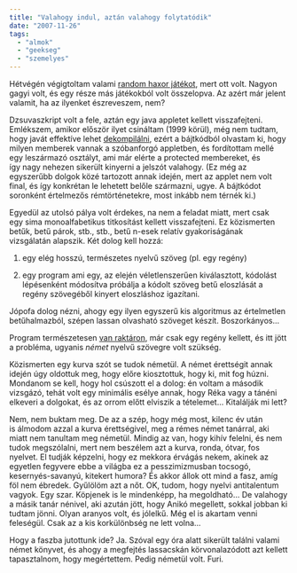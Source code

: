 ```yaml
---
title: "Valahogy indul, aztán valahogy folytatódik"
date: "2007-11-26"
tags: 
  - "almok"
  - "geekseg"
  - "szemelyes"
---
```


Hétvégén végigtoltam valami [random haxor játékot](http://scifi.pages.at/hackits/), mert ott volt. Nagyon gagyi volt, és egy része más játékokból volt összelopva. Az azért már jelent valamit, ha az ilyenket észreveszem, nem?

Dzsuvaszkript volt a fele, aztán egy java appletet kellett visszafejteni. Emlékszem, amikor először ilyet csináltam (1999 körül), még nem tudtam, hogy javát effektíve lehet [dekompilálni](http://www.kpdus.com/jad.html), ezért a bájtkódból olvastam ki, hogy milyen memberek vannak a szóbanforgó appletben, és fordítottam mellé egy leszármazó osztályt, ami már elérte a protected membereket, és így nagy nehezen sikerült kinyerni a jelszót valahogy. (Ez még az egyszerűbb dolgok közé tartozott annak idején, mert az applet nem volt final, és így konkrétan le lehetett belőle származni, ugye. A bájtkódot soronként értelmezős rémtörténetekre, most inkább nem térnék ki.)

Egyedül az utolsó pálya volt érdekes, na nem a feladat miatt, mert csak egy sima monoalfabetikus titkosítást kellett visszafejteni. Ez közismerten betűk, betű párok, stb., stb., betű n-esek relatív gyakoriságának vizsgálatán alapszik. Két dolog kell hozzá:

1. egy elég hosszú, természetes nyelvű szöveg (pl. egy regény)
    
2. egy program ami egy, az elején véletlenszerűen kiválasztott, kódolást lépésenként módosítva próbálja a kódolt szöveg betű eloszlását a regény szövegéből kinyert eloszláshoz igazítani.
    

Jópofa dolog nézni, ahogy egy ilyen egyszerű kis algoritmus az értelmetlen betűhalmazból, szépen lassan olvasható szöveget készít. Boszorkányos...

Program természetesen [van raktáron](http://secretcodebreaker.com/scbsolvr.html), már csak egy regény kellett, és itt jött a probléma, ugyanis _német_ nyelvű szövegre volt szükség.

Közismerten egy kurva szót se tudok németül. A német érettségit annak idején úgy oldottuk meg, hogy előre kiosztottuk, hogy ki, mit fog húzni. Mondanom se kell, hogy hol csúszott el a dolog: én voltam a második vizsgázó, tehát volt egy minimális esélye annak, hogy Réka vagy a tánéni elkeveri a dolgokat, és az orrom előtt elviszik a tételemet... Kitalálják mi lett?

Nem, nem buktam meg. De az a szép, hogy még most, kilenc év után is álmodom azzal a kurva érettségivel, meg a rémes német tanárral, aki miatt nem tanultam meg németül. Mindig az van, hogy kihív felelni, és nem tudok megszólalni, mert nem beszélem azt a kurva, ronda, ótvar, fos nyelvet. El tudják képzelni, hogy ez mekkora érvágás nekem, akinek az egyetlen fegyvere ebbe a világba ez a pesszimizmusban tocsogó, kesernyés-savanyú, kitekert humora? És akkor állok ott mind a fasz, amíg föl nem ébredek. Gyűlölöm azt a nőt. OK, tudom, hogy nyelvi antitalentum vagyok. Egy szar. Köpjenek is le mindenképp, ha megoldható... De valahogy a másik tanár nénivel, aki azután jött, hogy Anikó megellett, sokkal jobban ki tudtam jönni. Olyan aranyos volt, és jólelkű. Még el is akartam venni feleségül. Csak az a kis korkülönbség ne lett volna...

Hogy a faszba jutottunk ide? Ja. Szóval egy óra alatt sikerült találni valami német könyvet, és ahogy a megfejtés lassacskán körvonalazódott azt kellett tapasztalnom, hogy megértettem. Pedig németül volt. Furi.

